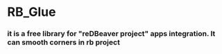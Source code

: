 # RB_Glue

### it is a free library for "reDBeaver project" apps integration. It can smooth corners in rb project